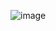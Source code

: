 ![image](https://user-images.githubusercontent.com/111113016/193446914-e631d02f-7b4a-41b6-af89-246efe06d18f.png)

